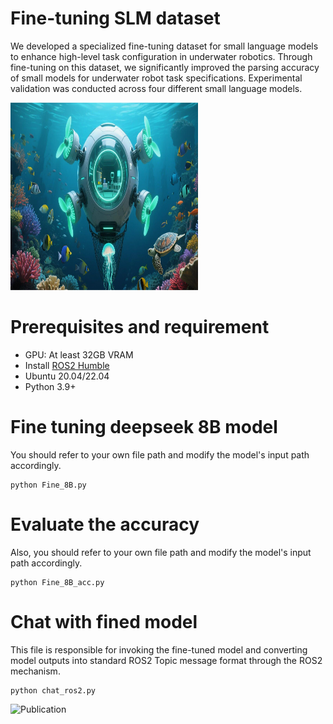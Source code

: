 # Fine-tuning SLM dataset

We developed a specialized fine-tuning dataset for small language models to enhance high-level task configuration in underwater robotics. Through fine-tuning on this dataset, we significantly improved the parsing accuracy of small models for underwater robot task specifications. Experimental validation was conducted across four different small language models.


<p align="left">
<img src="ocean.png" alt="Additional Image 1" width="300" height="300"/>
</p>

# Prerequisites and requirement 
* GPU: At least 32GB VRAM
* Install [ROS2 Humble](https://docs.ros.org/en/humble/)
* Ubuntu 20.04/22.04
* Python 3.9+


# Fine tuning deepseek 8B model
You should refer to your own file path and modify the model's input path accordingly.
```
python Fine_8B.py
```

# Evaluate the accuracy
Also, you should refer to your own file path and modify the model's input path accordingly.
```
python Fine_8B_acc.py
```


# Chat with fined model
This file is responsible for invoking the fine-tuned model and converting model outputs into standard ROS2 Topic message format through the ROS2 mechanism.
```
python chat_ros2.py
```

![Publication](https://img.shields.io/badge/Publication-Coming%20Soon-blue)

